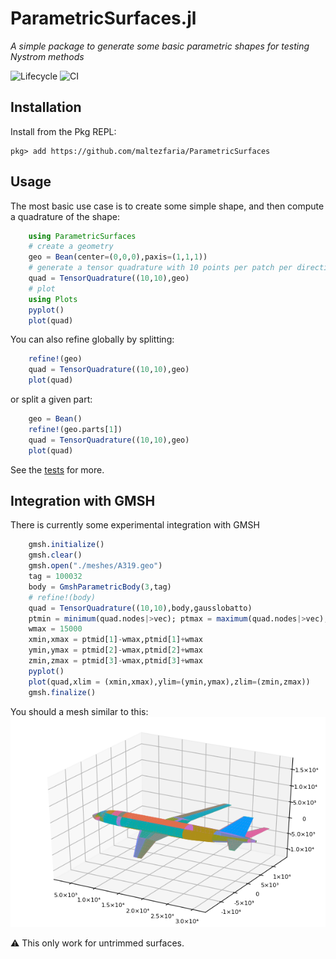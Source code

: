 # ParametricSurfaces.jl

*A simple package to generate some basic parametric shapes for testing Nystrom methods* 

![Lifecycle](https://img.shields.io/badge/lifecycle-maturing-blue.svg)
![CI](https://github.com/maltezfaria/ParametricSurfaces/workflows/CI/badge.svg?branch=master)

## Installation
Install from the Pkg REPL:
```
pkg> add https://github.com/maltezfaria/ParametricSurfaces
```

## Usage

The most basic use case is to create some simple shape, and then compute a quadrature of the shape:
```julia
    using ParametricSurfaces
    # create a geometry 
    geo = Bean(center=(0,0,0),paxis=(1,1,1))
    # generate a tensor quadrature with 10 points per patch per direction
    quad = TensorQuadrature((10,10),geo)
    # plot 
    using Plots
    pyplot()
    plot(quad)
```
You can also refine globally by splitting:
```julia
    refine!(geo)
    quad = TensorQuadrature((10,10),geo)
    plot(quad)
```
or split a given part:
```julia
    geo = Bean()
    refine!(geo.parts[1])
    quad = TensorQuadrature((10,10),geo)
    plot(quad)
```

See the [tests](./test/runtests.jl) for more.

## Integration with GMSH

There is currently some experimental integration with GMSH
```julia
    gmsh.initialize()
    gmsh.clear()
    gmsh.open("./meshes/A319.geo")
    tag = 100032
    body = GmshParametricBody(3,tag)
    # refine!(body)
    quad = TensorQuadrature((10,10),body,gausslobatto)
    ptmin = minimum(quad.nodes|>vec); ptmax = maximum(quad.nodes|>vec); ptmid = (ptmin + ptmax )/2
    wmax = 15000
    xmin,xmax = ptmid[1]-wmax,ptmid[1]+wmax
    ymin,ymax = ptmid[2]-wmax,ptmid[2]+wmax
    zmin,zmax = ptmid[3]-wmax,ptmid[3]+wmax
    pyplot()
    plot(quad,xlim = (xmin,xmax),ylim=(ymin,ymax),zlim=(zmin,zmax))
    gmsh.finalize()
```
You should a mesh similar to this:
![Clusters](docs/src/figures/airplane_gmsh.png "Airplane")

:warning: This only work for untrimmed surfaces.

